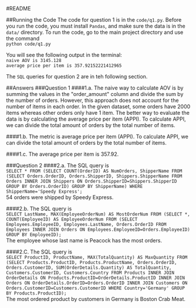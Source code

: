 #README

##Running the Code
The code for question 1 is in the `code/q1.py`. Before you run the code, you must install `Pandas`, and make sure the data is in the `data/` directory. To run the code, go to the main project directory and use the command \
`python code/q1.py`

You will see the following output in the terminal:\
`naive AOV is 3145.128`\
`average price per item is 357.92152221412965`

The `SQL` queries for question 2 are in teh following section.

##Answers
###Question 1
####1.a.
The naive way to calculate AOV is by summing the values in the "order_amount" column and divide the sum by the number of orders. However, this approach does not account for the number of items in each order. In the given dataset, some orders have 2000 items whereas other orders only have 1 item. The better way to evaluate the data is by calculating the average price per item (APPI). To calculate APPI, we can divide the total amount of orders by the total number of items.

####1.b.
The metric is average price per item (APPI). To calculate APPI, we can divide the total amount of orders by the total number of items.

####1.c.
The average price per item is 357.92.

###Question 2
####2.a.
The SQL query is \
`SELECT *
FROM (SELECT COUNT(OrderID) AS NumOrders, ShipperName
FROM (SELECT Orders.OrderID, Orders.ShipperID, Shippers.ShipperName
FROM Orders
INNER JOIN Shippers ON Orders.ShipperID=Shippers.ShipperID
GROUP BY Orders.OrderID)
GROUP BY ShipperName)
WHERE ShipperName='Speedy Express';`\
54 orders were shipped by Speedy Express.

####2.b.
The SQL query is \
`SELECT LastName, MAX(EmployeeOrderNum) AS MostOrderNum
FROM (SELECT *, COUNT(EmployeeID) AS EmployeeOrderNum
FROM (SELECT Employees.EmployeeID, Employees.LastName, Orders.OrderID FROM Employees
INNER JOIN Orders ON Employees.EmployeeID=Orders.EmployeeID)
GROUP BY EmployeeID);`\
The employee whose last name is Peacock has the most orders.

####2.C.
The SQL query is \
`SELECT ProductID, ProductName, MAX(TotalQuantity) AS MaxQuantity
FROM (SELECT Products.ProductID, Products.ProductName, Orders.OrderID, Orders.CustomerID, SUM(OrderDetails.Quantity) AS TotalQuantity, Customers.CustomerID, Customers.Country
FROM Products
INNER JOIN OrderDetails ON Products.ProductID=OrderDetails.ProductID
INNER JOIN Orders ON OrderDetails.OrderID=Orders.OrderID
INNER JOIN Customers ON Orders.CustomerID=Customers.CustomerID
WHERE Country='Germany'
GROUP BY Products.ProductID);`\
The most ordered product by customers in Germany is Boston Crab Meat.
